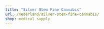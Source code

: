 ```yaml
---
title: "Silver Stem Fine Cannabis"
url: /nederland/silver-stem-fine-cannabis/
shop: medical supply
---
```

